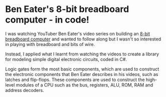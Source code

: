 # Ben Eater's 8-bit breadboard computer - in code!

I was watching YouTuber Ben Eater's video series on building an [8-bit breadboard computer](https://youtube.com/playlist?list=PLowKtXNTBypGqImE405J2565dvjafglHU&si=5VQzhQfZGRd30bCy) and wanted to follow along but I wasn't so interested in playing with breadboard and bits of wire.

Instead, I applied what I learnt from watching the videos to create a library for modeling simple digital electronic circuits, coded in C#.

Logic gates form the most basic components, which are used to construct the electronic components that Ben Eater describes in his videos, such as latches and flip-flops. These components are used to construct the high-level modules of a CPU such as the bus, registers, ALU, ROM, RAM and address decoders.
